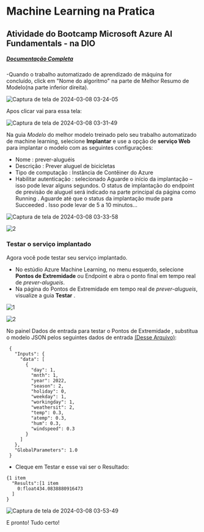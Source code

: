 # Machine Learning na Pratica
## Atividade do Bootcamp Microsoft Azure AI Fundamentals - na DIO

##### [Documentação Completa](https://microsoftlearning.github.io/mslearn-ai-fundamentals/Instructions/Labs/01-machine-learning.html)


 -Quando o trabalho automatizado de aprendizado de máquina for concluído, click em "Nome do algoritmo" na parte de Melhor Resumo de Modelo(na parte inferior direita).

![Captura de tela de 2024-03-08 03-24-05](https://github.com/MarcioCosta013/Machine-Learning-na-Pratica/assets/87935294/667d1fcc-7fd7-4228-9d93-7c31319f7146)

Apos clicar vai para essa tela:

![Captura de tela de 2024-03-08 03-31-49](https://github.com/MarcioCosta013/Machine-Learning-na-Pratica/assets/87935294/66e381a2-3537-4ef5-9dbd-9ec3d1a465c9)

Na guia *Modelo* do melhor modelo treinado pelo seu trabalho automatizado de machine learning, selecione **Implantar** e use a opção de **serviço Web** para implantar o modelo com as seguintes configurações:
- Nome : prever-aluguéis
- Descrição : Prever aluguel de bicicletas
- Tipo de computação : Instância de Contêiner do Azure
- Habilitar autenticação : selecionado
Aguarde o início da implantação – isso pode levar alguns segundos. O status de implantação do endpoint de previsão de aluguel será indicado na parte principal da página como Running .
Aguarde até que o status da implantação mude para Succeeded . Isso pode levar de 5 a 10 minutos...

![Captura de tela de 2024-03-08 03-33-58](https://github.com/MarcioCosta013/Machine-Learning-na-Pratica/assets/87935294/ba94a3f5-aec7-4533-bce5-ccfa5c83bbb1) 

![2](https://github.com/MarcioCosta013/Machine-Learning-na-Pratica/assets/87935294/c1a79495-493e-4c94-8413-cbb0c72d2b36)

### Testar o serviço implantado

Agora você pode testar seu serviço implantado.

- No estúdio Azure Machine Learning, no menu esquerdo, selecione **Pontos de Extremidade** ou Endpoint e abra o ponto final em tempo real de *prever-alugueis*.
- Na página do Pontos de Extremidade em tempo real de *prever-alugueis*, visualize a guia **Testar** .

![1](https://github.com/MarcioCosta013/Machine-Learning-na-Pratica/assets/87935294/fae50a5a-ee6c-4a89-9666-038f5aa526f6)

![2](https://github.com/MarcioCosta013/Machine-Learning-na-Pratica/assets/87935294/741dc60b-b3de-436a-bf51-412ec61f1045)


No painel Dados de entrada para testar o Pontos de Extremidade , substitua o modelo JSON pelos seguintes dados de entrada [(Desse Arquivo)](https://github.com/MarcioCosta013/Machine-Learning-na-Pratica/blob/main/test.json):

````
 {
   "Inputs": { 
     "data": [
       {
         "day": 1,
         "mnth": 1,   
         "year": 2022,
         "season": 2,
         "holiday": 0,
         "weekday": 1,
         "workingday": 1,
         "weathersit": 2, 
         "temp": 0.3, 
         "atemp": 0.3,
         "hum": 0.3,
         "windspeed": 0.3 
       }
     ]    
   },   
   "GlobalParameters": 1.0
 }

````
- Cleque em Testar e esse vai ser o Resultado:

````
{1 item
  "Results":[1 item
    0:float434.0838880916473
  ]
}
````
![Captura de tela de 2024-03-08 03-53-49](https://github.com/MarcioCosta013/Machine-Learning-na-Pratica/assets/87935294/7720f71c-8e56-42a9-a396-c82145817d29)

E pronto! Tudo certo! 
